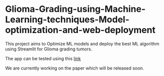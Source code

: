 # Glioma-Grading-using-Machine-Learning-techniques-Model-optimization-and-web-deployment

This project aims to Optimize ML models and deploy the best ML algorithm using Streamlit for Glioma grading tumors.


The app can be tested using this [link](https://glioma-grading-using-ml-optimization.streamlit.app/)

We are currently working on the paper which will be released soon.
